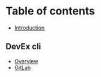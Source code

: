 # Table of contents

* [Introduction](README.md)

## DevEx cli

* [Overview](devex-cli/overview.md)
* [GitLab](devex-cli/gitlab.md)


